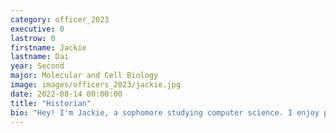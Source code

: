 ```yaml
---
category: officer_2023
executive: 0
lastrow: 0
firstname: Jackie
lastname: Dai
year: Second
major: Molecular and Cell Biology
image: images/officers_2023/jackie.jpg
date: 2022-08-14 00:00:00
title: "Historian"
bio: "Hey! I'm Jackie, a sophomore studying computer science. I enjoy playing badminton, making games, and having zero free time apparently. "
---
```

